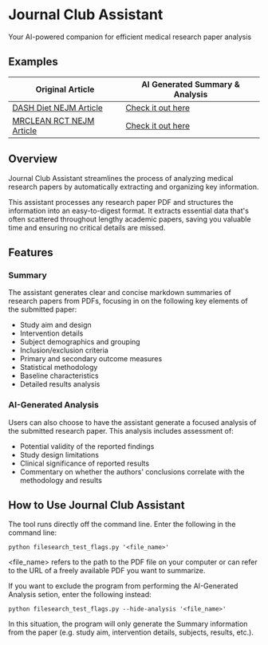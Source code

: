 
# Journal Club Assistant 
Your AI-powered companion for efficient medical research paper analysis

## Examples

| Original Article | AI Generated Summary & Analysis |
| ------ | ----- |
| [DASH Diet NEJM Article](https://www.nejm.org/doi/full/10.1056/NEJM199704173361601) | [Check it out here](examples/NEJM%20DASH_summary.md) |
| [MRCLEAN RCT NEJM Article](https://www.nejm.org/doi/full/10.1056/NEJMoa1411587) | [Check it out here](examples/NEJM%20MRCLEAN%20RCT_summary.md) |


## Overview

Journal Club Assistant streamlines the process of analyzing medical research papers by automatically extracting and organizing key information. 

This assistant processes any research paper PDF and structures the information into an easy-to-digest format. It extracts essential data that's often scattered throughout lengthy academic papers, saving you valuable time and ensuring no critical details are missed.

## Features

### Summary
The assistant generates clear and concise markdown summaries of research papers from PDFs, focusing in on the following key elements of the submitted paper: 

- Study aim and design
- Intervention details
- Subject demographics and grouping
- Inclusion/exclusion criteria
- Primary and secondary outcome measures
- Statistical methodology
- Baseline characteristics
- Detailed results analysis

### AI-Generated Analysis
Users can also choose to have the assistant generate a focused analysis of the submitted research paper. This analysis includes assessment of:

- Potential validity of the reported findings
- Study design limitations
- Clinical significance of reported results
- Commentary on whether the authors' conclusions correlate with the methodology and results

## How to Use Journal Club Assistant
The tool runs directly off the command line. Enter the following in the command line: 

`python filesearch_test_flags.py '<file_name>'`

<file_name> refers to the path to the PDF file on your computer or can refer to the URL of a freely available PDF you want to summarize.

If you want to exclude the program from performing the AI-Generated Analysis setion, enter the following instead:

`python filesearch_test_flags.py --hide-analysis '<file_name>'`

In this situation, the program will only generate the Summary information from the paper (e.g. study aim, intervention details, subjects, results, etc.).


